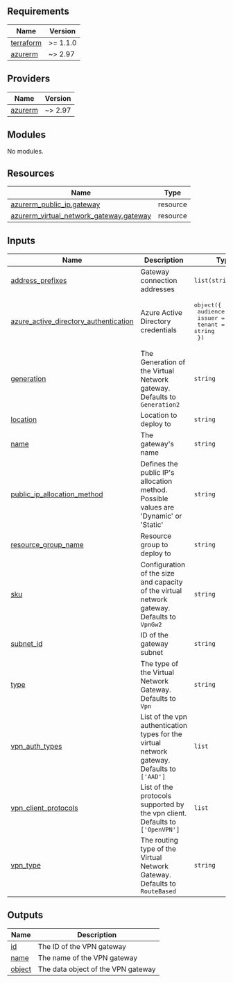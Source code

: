 <!-- BEGIN_TF_DOCS -->
## Requirements

| Name | Version |
|------|---------|
| <a name="requirement_terraform"></a> [terraform](#requirement\_terraform) | >= 1.1.0 |
| <a name="requirement_azurerm"></a> [azurerm](#requirement\_azurerm) | ~> 2.97 |

## Providers

| Name | Version |
|------|---------|
| <a name="provider_azurerm"></a> [azurerm](#provider\_azurerm) | ~> 2.97 |

## Modules

No modules.

## Resources

| Name | Type |
|------|------|
| [azurerm_public_ip.gateway](https://registry.terraform.io/providers/hashicorp/azurerm/latest/docs/resources/public_ip) | resource |
| [azurerm_virtual_network_gateway.gateway](https://registry.terraform.io/providers/hashicorp/azurerm/latest/docs/resources/virtual_network_gateway) | resource |

## Inputs

| Name | Description | Type | Default | Required |
|------|-------------|------|---------|:--------:|
| <a name="input_address_prefixes"></a> [address\_prefixes](#input\_address\_prefixes) | Gateway connection addresses | `list(string)` | n/a | yes |
| <a name="input_azure_active_directory_authentication"></a> [azure\_active\_directory\_authentication](#input\_azure\_active\_directory\_authentication) | Azure Active Directory credentials | <pre>object({<br>    audience = string<br>    issuer   = string<br>    tenant   = string<br>  })</pre> | n/a | yes |
| <a name="input_generation"></a> [generation](#input\_generation) | The Generation of the Virtual Network gateway. Defaults to `Generation2` | `string` | `"Generation2"` | no |
| <a name="input_location"></a> [location](#input\_location) | Location to deploy to | `string` | n/a | yes |
| <a name="input_name"></a> [name](#input\_name) | The gateway's name | `string` | n/a | yes |
| <a name="input_public_ip_allocation_method"></a> [public\_ip\_allocation\_method](#input\_public\_ip\_allocation\_method) | Defines the public IP's allocation method. Possible values are 'Dynamic' or 'Static' | `string` | `"Dynamic"` | no |
| <a name="input_resource_group_name"></a> [resource\_group\_name](#input\_resource\_group\_name) | Resource group to deploy to | `string` | n/a | yes |
| <a name="input_sku"></a> [sku](#input\_sku) | Configuration of the size and capacity of the virtual network gateway. Defaults to `VpnGw2` | `string` | `"VpnGw2"` | no |
| <a name="input_subnet_id"></a> [subnet\_id](#input\_subnet\_id) | ID of the gateway subnet | `string` | n/a | yes |
| <a name="input_type"></a> [type](#input\_type) | The type of the Virtual Network Gateway. Defaults to `Vpn` | `string` | `"Vpn"` | no |
| <a name="input_vpn_auth_types"></a> [vpn\_auth\_types](#input\_vpn\_auth\_types) | List of the vpn authentication types for the virtual network gateway. Defaults to `['AAD']` | `list` | <pre>[<br>  "AAD"<br>]</pre> | no |
| <a name="input_vpn_client_protocols"></a> [vpn\_client\_protocols](#input\_vpn\_client\_protocols) | List of the protocols supported by the vpn client. Defaults to `['OpenVPN']` | `list` | <pre>[<br>  "OpenVPN"<br>]</pre> | no |
| <a name="input_vpn_type"></a> [vpn\_type](#input\_vpn\_type) | The routing type of the Virtual Network Gateway. Defaults to `RouteBased` | `string` | `"RouteBased"` | no |

## Outputs

| Name | Description |
|------|-------------|
| <a name="output_id"></a> [id](#output\_id) | The ID of the VPN gateway |
| <a name="output_name"></a> [name](#output\_name) | The name of the VPN gateway |
| <a name="output_object"></a> [object](#output\_object) | The data object of the VPN gateway |
<!-- END_TF_DOCS -->